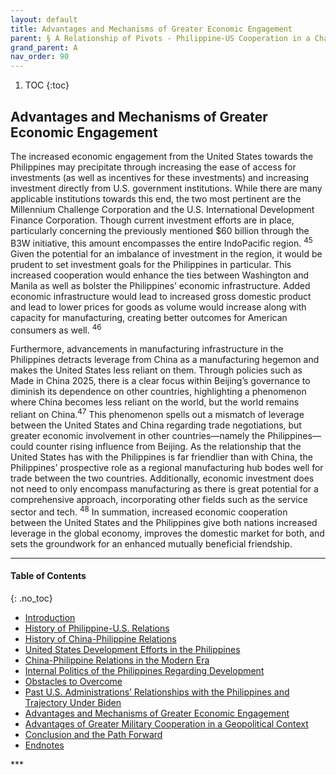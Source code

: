```yaml
---
layout: default
title: Advantages and Mechanisms of Greater Economic Engagement    
parent: § A Relationship of Pivots - Philippine-US Cooperation in a Changing World 
grand_parent: A
nav_order: 90 
---
```

<style>
.dont-break-out {
  /* These are technically the same, but use both */
  overflow-wrap: break-word;
  word-wrap: break-word;

     -ms-word-break: break-all;
  /* This is the dangerous one in WebKit, as it breaks things wherever */
  word-break: break-all;
  /* Instead use this non-standard one: */
  word-break: break-word;
}

.youtube-container {
    position: relative;
    width: 100%;
    height: 0;
    padding-bottom: 56.25%;
}
.youtube-video {
    position: absolute;
    top: 0;
    left: 0;
    width: 100%;
    height: 100%;
}

</style>

<div class="dont-break-out" markdown="1">

1. TOC
{:toc}

## Advantages and Mechanisms of Greater Economic Engagement
The increased economic engagement from the United States towards the Philippines may precipitate through increasing the ease of access for investments (as well as incentives for these investments) and increasing investment directly from U.S. government institutions. While there are many applicable institutions towards this end, the two most pertinent are the Millennium Challenge Corporation and the U.S. International Development Finance Corporation. Though current investment efforts are in place, particularly concerning the previously mentioned $60 billion through the B3W initiative, this amount encompasses the entire IndoPacific region. <sup>45</sup> Given the potential for an imbalance of investment in the region, it would be prudent to set investment goals for the Philippines in particular. This increased cooperation would enhance the ties between Washington and Manila as well as bolster the Philippines’ economic infrastructure. Added economic infrastructure would lead to increased gross domestic product and lead to lower prices for goods as volume would increase along with capacity for manufacturing, creating better outcomes for American consumers as well. <sup>46</sup>

Furthermore, advancements in manufacturing infrastructure in the Philippines detracts leverage from China as a manufacturing hegemon and makes the United States less reliant on them. Through policies such as Made in China 2025, there is a clear focus within Beijing’s governance to diminish its dependence on other countries, highlighting a phenomenon where China becomes less reliant on the world, but the world remains reliant on China.<sup>47</sup> This phenomenon spells out a mismatch of leverage between the United States and China regarding trade negotiations, but greater economic involvement in other countries—namely the Philippines—could counter rising influence from Beijing. As the relationship that the United States has with the Philippines is far friendlier than with China, the Philippines’ prospective role as a regional manufacturing hub bodes well for trade between the two countries. Additionally, economic investment does not need to only encompass manufacturing as there is great potential for a comprehensive approach, incorporating other fields such as the service sector and tech. <sup>48</sup> In summation, increased economic cooperation between the United States and the Philippines give both nations increased leverage in the global economy, improves the domestic market for both, and sets the groundwork for an enhanced mutually beneficial friendship.

***

#### Table of Contents
{: .no_toc}

<ul><li> <a href="/docs/A/A-Relationship-of-Pivots-Philippine-US-Cooperation-in-a-Changing-World-1/">
Introduction</a></li><li> <a href="/docs/A/A-Relationship-of-Pivots-Philippine-US-Cooperation-in-a-Changing-World-2/">
History of Philippine-U.S. Relations</a></li><li> <a href="/docs/A/A-Relationship-of-Pivots-Philippine-US-Cooperation-in-a-Changing-World-3/">
History of China-Philippine Relations</a></li><li> <a href="/docs/A/A-Relationship-of-Pivots-Philippine-US-Cooperation-in-a-Changing-World-4/">
United States Development Efforts in the Philippines</a></li><li> <a href="/docs/A/A-Relationship-of-Pivots-Philippine-US-Cooperation-in-a-Changing-World-5/">
China-Philippine Relations in the Modern Era</a></li><li> <a href="/docs/A/A-Relationship-of-Pivots-Philippine-US-Cooperation-in-a-Changing-World-6/">
Internal Politics of the Philippines Regarding Development</a></li><li> <a href="/docs/A/A-Relationship-of-Pivots-Philippine-US-Cooperation-in-a-Changing-World-7/">
Obstacles to Overcome</a></li><li> <a href="/docs/A/A-Relationship-of-Pivots-Philippine-US-Cooperation-in-a-Changing-World-8/">
Past U.S. Administrations’ Relationships with the Philippines and Trajectory Under Biden</a></li><li> <a href="/docs/A/A-Relationship-of-Pivots-Philippine-US-Cooperation-in-a-Changing-World-9/">
Advantages and Mechanisms of Greater Economic Engagement</a></li><li> <a href="/docs/A/A-Relationship-of-Pivots-Philippine-US-Cooperation-in-a-Changing-World-10/">
Advantages of Greater Military Cooperation in a Geopolitical Context</a></li><li> <a href="/docs/A/A-Relationship-of-Pivots-Philippine-US-Cooperation-in-a-Changing-World-11/">
Conclusion and the Path Forward</a></li><li> <a href="/docs/A/A-Relationship-of-Pivots-Philippine-US-Cooperation-in-a-Changing-World-12/">
Endnotes</a></li></ul>
***

</div>
